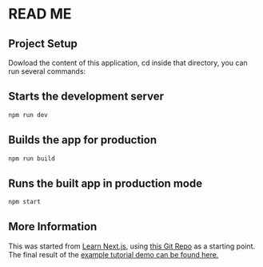 # READ ME

## Project Setup

Dowload the content of this application, cd inside that directory, you can run several commands:

## Starts the development server

```sh
npm run dev
```

## Builds the app for production

```sh
npm run build
```

## Runs the built app in production mode

```sh
npm start
```

## More Information

This was started from [Learn Next.js](https://nextjs.org/learn), using [this Git Repo]() as a starting point. The final result of the [example tutorial demo can be found here.](https://next-learn-starter.vercel.app/)